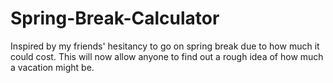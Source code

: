 # Spring-Break-Calculator
Inspired by my friends' hesitancy to go on spring break due to how much it could cost. This
will now allow anyone to find out a rough idea of how much a vacation might be.
